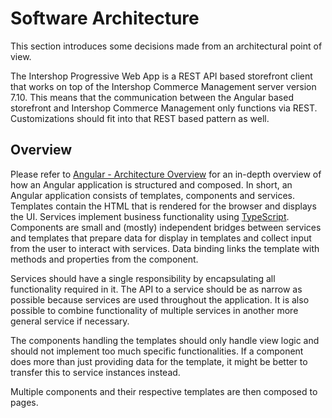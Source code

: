 <!--
kb_concepts
kb_pwa
kb_everyone
kb_sync_latest_only
-->

# Software Architecture

This section introduces some decisions made from an architectural point of view.

The Intershop Progressive Web App is a REST API based storefront client that works on top of the Intershop Commerce Management server version 7.10.
This means that the communication between the Angular based storefront and Intershop Commerce Management only functions via REST.
Customizations should fit into that REST based pattern as well.

## Overview

Please refer to [Angular - Architecture Overview](https://angular.io/guide/architecture) for an in-depth overview of how an Angular application is structured and composed.
In short, an Angular application consists of templates, components and services.
Templates contain the HTML that is rendered for the browser and displays the UI.
Services implement business functionality using [TypeScript](https://en.wikipedia.org/wiki/TypeScript).
Components are small and (mostly) independent bridges between services and templates that prepare data for display in templates and collect input from the user to interact with services.
Data binding links the template with methods and properties from the component.

Services should have a single responsibility by encapsulating all functionality required in it.
The API to a service should be as narrow as possible because services are used throughout the application.
It is also possible to combine functionality of multiple services in another more general service if necessary.

The components handling the templates should only handle view logic and should not implement too much specific functionalities.
If a component does more than just providing data for the template, it might be better to transfer this to service instances instead.

Multiple components and their respective templates are then composed to pages.
